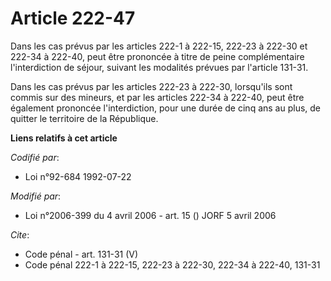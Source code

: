 # Article 222-47

Dans les cas prévus par les articles 222-1 à 222-15, 222-23 à 222-30 et 222-34 à 222-40, peut être prononcée à titre de peine
complémentaire l'interdiction de séjour, suivant les modalités prévues par l'article 131-31.

Dans les cas prévus par les articles 222-23 à 222-30, lorsqu'ils sont commis sur des mineurs, et par les articles 222-34 à
222-40, peut être également prononcée l'interdiction, pour une durée de cinq ans au plus, de quitter le territoire de la
République.

**Liens relatifs à cet article**

_Codifié par_:

  - Loi n°92-684 1992-07-22

_Modifié par_:

  - Loi n°2006-399 du 4 avril 2006 - art. 15 () JORF 5 avril 2006

_Cite_:

  - Code pénal - art. 131-31 (V)
  - Code pénal 222-1 à 222-15, 222-23 à 222-30, 222-34 à 222-40, 131-31
